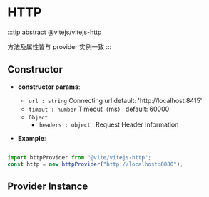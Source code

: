 # HTTP

:::tip abstract
@vitejs/vitejs-http

方法及属性皆与 provider 实例一致
:::

## Constructor

- **constructor params**: 
  * `url : string` Connecting url  default: 'http://localhost:8415'
  * `timout : number` Timeout（ms） default: 60000
  * `Object` 
	- `headers : object` : Request Header Information

- **Example**:

```javascript

import httpProvider from "@vite/vitejs-http";
const http = new httpProvider("http://localhost:8080");

```

## Provider Instance

